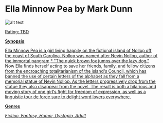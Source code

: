 # Ella Minnow Pea by Mark Dunn

![alt text](bookimages/ellaminnowpea-image.png)

<u> Rating: TBD <u>

**Synopsis**

Ella Minnow Pea is a girl living happily on the fictional island of Nollop off the coast of South Carolina. Nollop was named after Nevin Nollop, author of the immortal pangram,* "The quick brown fox jumps over the lazy dog." Now Ella finds herself acting to save her friends, family, and fellow citizens from the encroaching totalitarianism of the island's Council, which has banned the use of certain letters of the alphabet as they fall from a memorial statue of Nevin Nollop. As the letters progressively drop from the statue they also disappear from the novel. The result is both a hilarious and moving story of one girl's fight for freedom of expression, as well as a linguistic tour de force sure to delight word lovers everywhere.

**Genres**

*Fiction, Fantasy, Humor, Dystopia, Adult*
